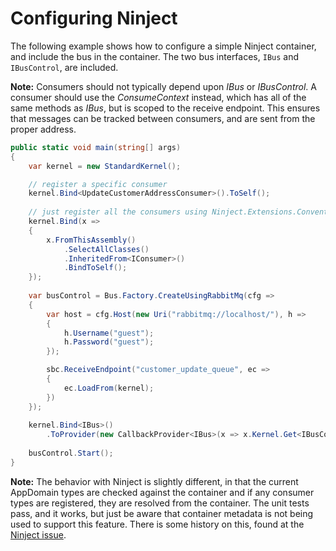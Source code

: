 # Configuring Ninject

The following example shows how to configure a simple Ninject container, and include the bus in the
container. The two bus interfaces, `IBus` and `IBusControl`, are included.

<div class="alert alert-info">
<b>Note:</b>
    Consumers should not typically depend upon <i>IBus</i> or <i>IBusControl</i>. A consumer should use the <i>ConsumeContext</i>
    instead, which has all of the same methods as <i>IBus</i>, but is scoped to the receive endpoint. This ensures that
    messages can be tracked between consumers, and are sent from the proper address.
</div>

```csharp
public static void main(string[] args) 
{
    var kernel = new StandardKernel();

    // register a specific consumer
    kernel.Bind<UpdateCustomerAddressConsumer>().ToSelf();
    
    // just register all the consumers using Ninject.Extensions.Conventions
    kernel.Bind(x =>
    {
        x.FromThisAssembly()
            .SelectAllClasses()
            .InheritedFrom<IConsumer>()
            .BindToSelf();
    });
        
    var busControl = Bus.Factory.CreateUsingRabbitMq(cfg =>
    {
        var host = cfg.Host(new Uri("rabbitmq://localhost/"), h =>
        {
            h.Username("guest");
            h.Password("guest");
        });

        sbc.ReceiveEndpoint("customer_update_queue", ec =>
        {
            ec.LoadFrom(kernel);
        })
    });
    
    kernel.Bind<IBus>()
        .ToProvider(new CallbackProvider<IBus>(x => x.Kernel.Get<IBusControl>()));
    
    busControl.Start();
}
```

<div class="alert alert-info">
<b>Note:</b>
    The behavior with Ninject is slightly different, in that the current AppDomain types are checked against the
    container and if any consumer types are registered, they are resolved from the container. The unit tests pass, and
    it works, but just be aware that container metadata is not being used to support this feature. There is some history
    on this, found at the <a href="https://github.com/ninject/ninject/issues/35">Ninject issue</a>.
</div>